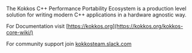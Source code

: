 The Kokkos C++ Performance Portability Ecosystem is a production level solution for writing modern C++ applications in a hardware agnostic way. 

For Documentation visit [https://kokkos.org](https://kokkos.org/kokkos-core-wiki/)

For community support join [kokkosteam.slack.com](https://kokkosteam.slack.com)
